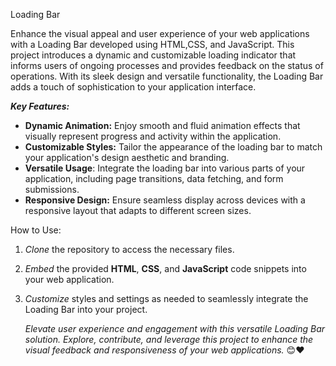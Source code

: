 Loading Bar

Enhance the visual appeal and user experience of your web applications with a Loading Bar developed using HTML,CSS, and JavaScript. This project introduces a dynamic and customizable loading indicator that informs users of ongoing processes and provides feedback on the status of operations. With its sleek design and versatile functionality, the Loading Bar adds a touch of sophistication to your application interface.


_**Key Features:**_
- **Dynamic Animation:** Enjoy smooth and fluid animation effects that visually represent progress and activity within the application.
- **Customizable Styles:** Tailor the appearance of the loading bar to match your application's design aesthetic and branding.
- **Versatile Usage**: Integrate the loading bar into various parts of your application, including page transitions, data fetching, and form submissions.
- **Responsive Design:** Ensure seamless display across devices with a responsive layout that adapts to different screen sizes.

How to Use:

1. _Clone_ the repository to access the necessary files.
2. _Embed_ the provided **HTML**, **CSS**, and **JavaScript** code snippets into your web application.
3. _Customize_ styles and settings as needed to seamlessly integrate the Loading Bar into your project.


    _Elevate user experience and engagement with this versatile Loading Bar solution. Explore, contribute, and leverage this project to enhance the visual feedback and responsiveness of your web applications._  😊❤
